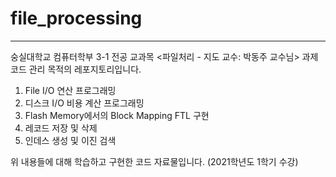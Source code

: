 # file_processing
------

숭실대학교 컴퓨터학부 3-1 전공 교과목 <파일처리 - 지도 교수: 박동주 교수님> 과제 코드 관리 목적의 레포지토리입니다.

1. File I/O 연산 프로그래밍
2. 디스크 I/O 비용 계산 프로그래밍
3. Flash Memory에서의 Block Mapping FTL 구현
4. 레코드 저장 및 삭제
5. 인데스 생성 및 이진 검색

위 내용들에 대해 학습하고 구현한 코드 자료물입니다.
(2021학년도 1학기 수강)
